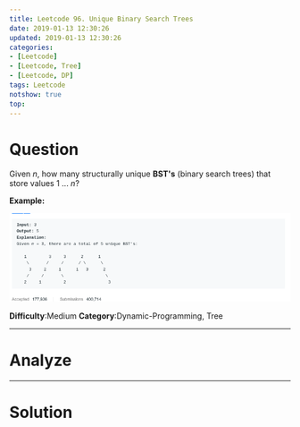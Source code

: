 ```yaml
---
title: Leetcode 96. Unique Binary Search Trees
date: 2019-01-13 12:30:26
updated: 2019-01-13 12:30:26
categories: 
- [Leetcode]
- [Leetcode, Tree]
- [Leetcode, DP]
tags: Leetcode
notshow: true
top:
---
```


# Question

Given  _n_, how many structurally unique  **BST's**  (binary search trees) that store values 1 ... _n_?

**Example:**

![](/images/in-post/2019-01-13-Leetcode-96-Unique-Binary-Search-Trees/2019-01-13-12-31-33.png)

**Difficulty**:Medium
**Category**:Dynamic-Programming, Tree

<!-- more -->

------------

# Analyze

------------

# Solution

<!-- TODO: This quesiton need to ust DP.  -->

```cpp

```

<!-- 
------------

# Leetcode Question Summary


------------ -->
